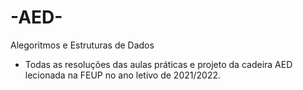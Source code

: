 # -AED-
Alegoritmos e Estruturas de Dados
   - Todas as resoluções das aulas práticas e projeto da cadeira AED lecionada na FEUP no ano letivo de 2021/2022.
